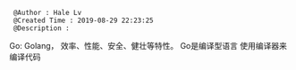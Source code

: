```
 @Author : Hale Lv
 @Created Time : 2019-08-29 22:23:25
 @Description : 
```

Go: Golang， 效率、性能、安全、健壮等特性。
	Go是编译型语言
		使用编译器来编译代码
